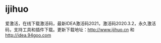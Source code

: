 # ijihuo
爱激活，在线下载激活码，最新IDEA激活码2021，激活码2020.3.2，永久激活码，支持工具和插件下载。更新下载地址：http://www.ijihuo.cn 和 http://idea.94goo.com

# 
